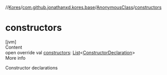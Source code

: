 //[Kores](../../index.md)/[com.github.jonathanxd.kores.base](../index.md)/[AnonymousClass](index.md)/[constructors](constructors.md)



# constructors  
[jvm]  
Content  
open override val [constructors](constructors.md): [List](https://kotlinlang.org/api/latest/jvm/stdlib/kotlin.collections/-list/index.html)<[ConstructorDeclaration](../-constructor-declaration/index.md)>  
More info  


Constructor declarations

  



